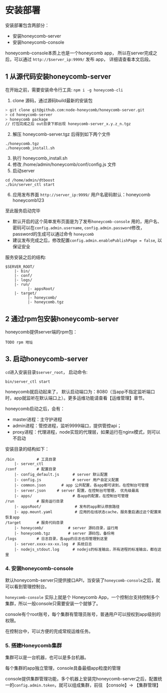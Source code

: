 # 安装部署

安装部署包含两部分：
 * 安装honeycomb-server
 * 安装honeycomb-console

honeycomb-console本质上也是一个honeycomb app， 所以在server完成之后，可以通过 `http://$server_ip:9999/` 发布 app， 详细请查看本文后段。

## 1 从源代码安装honeycomb-server

在开始之前，需要安装命令行工具: `npm i -g honeycomb-cli`

1. clone 源码，通过源码build最新的安装包

```sh 
> git clone git@github.com:node-honeycomb/honeycomb-server.git
> cd honeycomb-server 
> honeycomb package
// 打包完成之后 out目录下即出现 honeycomb-server_x.y.z_n.tgz
```

2. 解压 honeycomb-server.tgz 后得到如下两个文件

```
./honeycomb.tgz
./honeycomb_install.sh
```
3. 执行 honeycomb_install.sh
4. 修改 /home/admin/honeycomb/conf/config.js 文件
5. 启动server

```
cd /home/admin/dtboost
./bin/server_ctl start
```

6. 应用发布界面 `http://server_ip:9999/` 用户名密码默认：honeycomb honeycomb123

至此服务启动完毕
* 默认开启的这个简单发布页面是为了发布`honeycomb-console` 用的，用户名、密码可以在`config.admin.username`, `config.admin.password`修改，password的生成可以通过命令 `honeycomb `
* 建议发布完成之后，修改配置`config.admin.enablePublishPage = false`, 以保证安全

服务安装之后的结构:

```
$SERVER_ROOT/
    |- bin/
    |- conf/
    |- logs/
    |- run/
          |- appsRoot/  
    |- target/
          |- honeycomb/
          |- honeycomb.tgz
```

## 2 通过rpm包安装honeycomb-server

honeycomb提供server端的rpm包：
```
TODO rpm 地址
```


## 3. 启动honeycomb-server



`cd`进入安装目录`$server_root`， 启动命令:
```
bin/server_ctl start
```
honeycomb就启动起来了， 默认启动端口为：8080（当app不指定监听端口时，app就监听在默认端口上）。更多运维功能请查看【运维管理】章节。


honeycomb启动之后，会有：

* master进程：主守护进程
* admin进程：管控进程，监听9999端口，提供管控api；
* proxy进程：代理进程，node实现的代理层，如果运行在nginx模式，则可以不启动

安装目录的结构如下：

```
/bin          # 工具目录
    |- server_ctl
/conf         # 配置目录
    |- config_default.js      # server 默认配置
    |- config.js              # server 用户自定义配置
    |- common.json       # app 公共配置，各app都可读到，在控制台可管理
    |- server.json     # server 配置，在控制台可管理， 优先级最高
    |- apps/                  # 各app的配置，在控制台可管理
/run          # 服务运行目录
    |- appsRoot/               # 发布的app默认停放路径
    |- app.mount.yaml          # 应用的在线状态cache，服务重启通过这个配置来恢复app
/target       # 服务代码目录
    |- honeycomb/           # server 源码目录，运行用
    |- honeycomb.tgz        # server 源码包，备份用
/logs         # 日志目录，各app的日志也将管理到这里
    |- server.xxxx-xx-xx.log  # 系统日志
    |- nodejs_stdout.log      # nodejs的标准输出，所有进程的标准输出，都在这里
```

### 4. 安装honeycomb-console

默认honeycomb-server只提供接口API，当安装了`honeycomb-console`之后，就可以看到管理控制台。

`honeycomb-console` 实际上就是个 Honeycomb App，一个控制台支持控制多个集群，所以一般console只需要安装一个就够了。

console有个root账号，每个集群有管理员账号，普通用户可以授权到app级别的权限。

在控制台中，可以方便的完成常规运维任务。

### 5. 搭建Honeycomb集群

集群可以是一台机器，也可以是多台机器。

每个集群的app独立管理，console具备最细app粒度的管理

console提供集群管理功能，多个机器上安装完honeycomb-server之后，配置统一的`config.admin.token`，就可以组成集群，前往 【console】-> 【集群管理】




